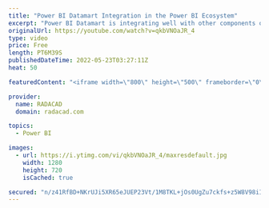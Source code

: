 ```yaml
---
title: "Power BI Datamart Integration in the Power BI Ecosystem"
excerpt: "Power BI Datamart is integrating well with other components of the Power BI ecosystem (such as workspaces, sharing, deployment pipelines, endorsements, sensitivity labels, etc). In this article and video, I'll explain how Power BI works with other features and services in Power BI implementation. Learn"
originalUrl: https://youtube.com/watch?v=qkbVNOaJR_4
type: video
price: Free
length: PT6M39S
publishedDateTime: 2022-05-23T03:27:11Z
heat: 50

featuredContent: "<iframe width=\"800\" height=\"500\" frameborder=\"0\" src=\"https://www.youtube.com/embed/qkbVNOaJR_4\" allow=\"accelerometer; autoplay; encrypted-media; gyroscope; picture-in-picture\" allowfullscreen></iframe>"

provider:
  name: RADACAD
  domain: radacad.com

topics:
  - Power BI

images:
  - url: https://i.ytimg.com/vi/qkbVNOaJR_4/maxresdefault.jpg
    width: 1280
    height: 720
    isCached: true

secured: "n/z41RfBD+NKrUJi5XR65eJUEP23Vt/1M8TKL+jOs0UgZu7ckfs+z5W8V98iICmM1A7W2AQ/MBL3PuZ1DW5rVnpHue3ElME1DoiytEN6p8ysKwnvTcOQje93gwtGnxmpsVsQ06LTU0dVBLHCrerryuq9QlBA+fYgIkcaw+gtikxU41Kr2c/oRQGogJPpDauQsJ+dWuWphMWzOfOYSplZzsmKB8XcA/0uxfy5CBJ7o0W8qRmAfRjjfaf+cYczZFXT1NWTB93z4ZP5oLwqnuw19Dk0vZHZsfLgEV1VTXhUsHPBhDkvH+9hc2dMcnkffh0UrlrxkJ/wbcp/4gLB5wNfiZbdI+F5H0oKolxldiLRTRJHbR+cnIHW718MbIsFH65RxJsBzYwCodJds2DCc2P/vSPloY32Z0z+1h3el5j/GxQ=;hoJlgzX5WHoAGqiaCi8a9A=="
---
```


